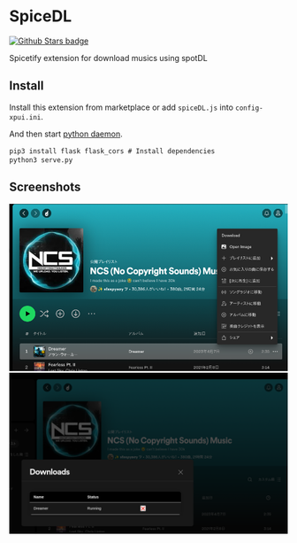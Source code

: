 # SpiceDL
[![Github Stars badge](https://img.shields.io/github/stars/FoxRefire/spiceDL?logo=github&style=social)](https://github.com/CharlieS1103/spicetify-extensions/)

Spicetify extension for download musics using spotDL

## Install
Install this extension from marketplace or add `spiceDL.js` into `config-xpui.ini`.

And then start [python daemon](https://github.com/FoxRefire/spiceDL/blob/main/serve.py).
```
pip3 install flask flask_cors # Install dependencies
python3 serve.py
```


## Screenshots
![Screenshot1](https://github.com/FoxRefire/spiceDL/blob/Screenshot/Screenshot1.png?raw=true)
![Screenshot2](https://github.com/FoxRefire/spiceDL/blob/Screenshot/Screenshot2.png?raw=true)
